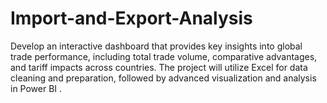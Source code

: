 # Import-and-Export-Analysis
Develop an interactive dashboard that provides key insights into global trade  performance, including total trade volume, comparative advantages, and tariff impacts  across countries. The project will utilize Excel for data cleaning and preparation,  followed by advanced visualization and analysis in Power BI . 
